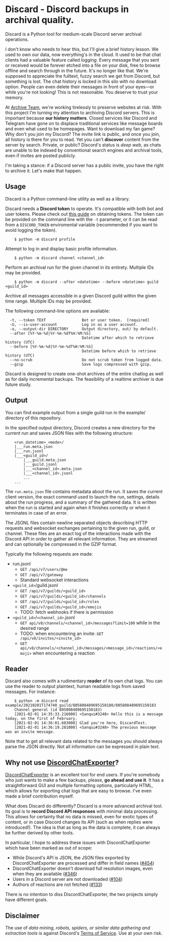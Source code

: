 # Discard - Discord backups in archival quality.

Discard is a Python tool for medium-scale Discord server archival operations.

I don't know who needs to hear this, but I'll give a brief history lesson.  We used to own our data, now everything's in the cloud.  It used to be that chat clients had a valuable feature called *logging*.  Every message that you sent or received would be forever etched into a file on your disk, free to browse offline and search through in the future.  It's no longer like that.  We're supposed to appreciate the fulltext, fuzzy search we get from Discord, but something is lost.  The chat history is locked in this silo with no download option.  People can even delete their messages in front of your eyes—or while you're not looking!  This is not reasonable.  You deserve to trust your memory.

At [Archive Team](https://archiveteam.org/), we're working tirelessly to preserve websites at risk.  With this project I'm turning my attention to archiving Discord servers.  This is important because **our history matters**.  Closed services like Discord and Telegram have gone on to displace traditional services like message boards and even what used to be homepages.  Want to download my fan game?  Why don't you join my Discord?  The invite link is public, and once you join, all history is there for you to read.  Yet you can't **discover** content from the server by search.  Private, or public?  Discord's status is *deep web*, as chats are unable to be indexed by conventional search engines and archival tools, even if invites are posted publicly.

I'm taking a stance: if a Discord server has a public invite, you have the right to archive it.  Let's make that happen.

## Usage
Discard is a Python command-line utility as well as a library.

Discard needs a **Discord token** to operate.  It's compatible with both bot and user tokens.  Please check out [this guide](https://github.com/Tyrrrz/DiscordChatExporter/wiki/Obtaining-Token-and-Channel-IDs) on obtaining tokens.  The token can be provided on the command line with the `-t` parameter, or it can be read from a `DISCORD_TOKEN` enviromental variable (recommended if you want to avoid logging the token).


```
    $ python -m discard profile
```

Attempt to log in and display basic profile information.

```
    $ python -m discard channel <channel_id>
```

Perform an archival run for the given channel in its entirety.  Multiple IDs may be provided.

```
    $ python -m discard --after <datetime> --before <datetime> guild <guild_id>
```

Archive all messages accessible in a given Discord guild within the given time range.  Multiple IDs may be provided.

The following command-line options are available:

```
  -t, --token TEXT                Bot or user token.  [required]
  -U, --is-user-account           Log in as a user account.
  -o, --output-dir DIRECTORY      Output directory, out/ by default.
  --after [%Y-%m-%d|%Y-%m-%dT%H:%M:%S]
                                  Datetime after which to retrieve history (UTC)
  --before [%Y-%m-%d|%Y-%m-%dT%H:%M:%S]
                                  Datetime before which to retrieve history (UTC)
  --no-scrub                      Do not scrub token from logged data.
  --gzip                          Save logs compressed with gzip.
```

Discard is designed to create one-shot archives of the entire chatlog as well as for daily incremental backups.  The feasibility of a realtime archiver is due future study.

## Output
You can find example output from a single guild run in the example/ directory of this repository.

In the specified output directory, Discord creates a new directory for the current run and saves JSON files with the following structure:

```
    <run_datetime>_<mode>/
    |___run.meta.json
    |___run.jsonl
    |___<guild_id>/
        |___guild.meta.json
        |___guild.jsonl
        |___<channel_id>.meta.json
        |___<channel_id>.jsonl
        ...
    ...
```

The `run.meta.json` file contains metadata about the run.  It saves the current client version, the exact command used to launch the run, settings, details about the run progress, and a summary of the gathered data.  It is written when the run is started and again when it finishes correctly or when it terminates in case of an error.

The JSONL files contain newline separated objects describing HTTP requests and websocket exchanges pertaining to the given run, guild, or channel.  These files are an exact log of the interactions made with the Discord API in order to gather all relevant information.  They are streamed and can optionally be compressed in the GZIP format.

Typically the following requests are made:

* run.jsonl
    * `GET /api/v7/users/@me`
    * `GET /api/v7/gateway`
    * Standard websocket interactions
* `<guild_id>`/guild.jsonl
    * `GET /api/v7/guilds/<guild_id>`
    * `GET /api/v7/guilds/<guild_id>/channels`
    * `GET /api/v7/guilds/<guild_id>/roles`
    * `GET /api/v7/guilds/<guild_id>/emojis`
    * TODO: fetch webhooks if there is permission
* `<guild_id>`/`<channel_id>`.jsonl
    * `GET api/v8/channels/<channel_id>/messages?limit=100` while in the desired range
    * TODO: when encountering an invite: `GET /api/v8/invites/<invite_id>`
    * `GET api/v8/channels/<channel_id>/messages/<message_id>/reactions/<emoji>` when encountering a reaction

## Reader

Discard also comes with a rudimentary **reader** of its own chat logs.  You can use the reader to output plaintext, human readable logs from saved messages.  For instance:

```
    $ python -m discard read example/20210201T174740_guild/805808489695150180/805808489695150183
    Channel general (id 805808489695150183)
    [2021-02-01 14:35:33.216000] <Sanqui#3248> Hello this is a message today, on the first of February.
    [2021-02-01 14:36:01.683000] Glad you're here, DiscardTest.
    [2021-02-01 14:36:19.281000] <Sanqui#3248> The previous message was an invite message.
```

Note that to get all relevant data related to the messages you should always parse the JSON directly.  Not all information can be expressed in plain text.

## Why not use [DiscordChatExporter](https://github.com/Tyrrrz/DiscordChatExporter)?

[DiscordChatExporter](https://github.com/Tyrrrz/DiscordChatExporter) is an excellent tool for end users.  If you're somebody who just wants to make a few backups, please, **go ahead and use it**.  It has a straightforward GUI and multiple formatting options, particularly HTML, which allows for exporting chat logs that are easy to browse.  I've even made a brief contribution myself.

What does Discard do differently?  Discard is a more advanced archival tool.  Its goal is to **record Discord API responses** with minimal data processing.  This allows for certainty that no data is missed, even for exotic types of content, or in case Discord changes its API (such as when replies were introduced!).  The idea is that as long as the data is complete, it can always be further derived by other tools.

In particular, I hope to address these issues with DiscordChatExporter which have been marked as out of scope:

* While Discord's API is JSON, the JSON files exported by DiscordChatExporter are processed and differ in field names ([#454](https://github.com/Tyrrrz/DiscordChatExporter/issues/454))
* DiscordChatExporter doesn't download full resolution images, even when they are available ([#346](https://github.com/Tyrrrz/DiscordChatExporter/issues/346))
* Users in a Discord server are not downloaded ([#104](https://github.com/Tyrrrz/DiscordChatExporter/issues/104))
* Authors of reactions are not fetched ([#133](https://github.com/Tyrrrz/DiscordChatExporter/issues/133))

There is no intention to diss DiscordChatExporter, the two projects simply have different goals.

## Disclaimer

The use of *data mining, robots, spiders, or similar data gathering and extraction tools* is against Discord's [Terms of Service](https://discord.com/terms).  Use at your own risk.
